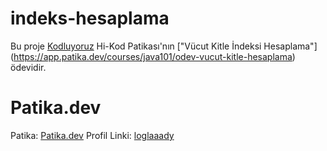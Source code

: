 # indeks-hesaplama

Bu proje [Kodluyoruz](https://www.kodluyoruz.org) Hi-Kod Patikası'nın ["Vücut Kitle İndeksi Hesaplama"] (https://app.patika.dev/courses/java101/odev-vucut-kitle-hesaplama) ödevidir.

# Patika.dev
Patika: [Patika.dev](https://www.patika.dev/tr)
Profil Linki: [loglaaady](https://app.patika.dev/loglaaady)
